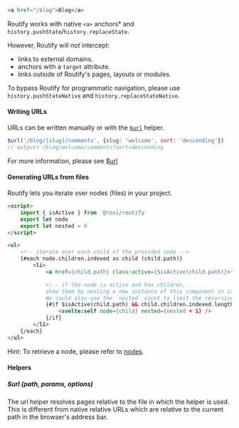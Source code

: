 <script>
export let context
</script>


```html
<a href="/blog">Blog</a>
```
Routify works with native `<a>` anchors* and `history.pushState`/`history.replaceState`.

However, Routify will *not* intercept:
- links to external domains.
- anchors with a `target` attribute.
- links outside of Routify's pages, layouts or modules.

To bypass Routify for programmatic navigation, please use `history.pushStateNative` and  `history.replaceStateNative`.

#### Writing URLs
URLs can be written manually or with the [`$url`](/docs/api/helpers/url) helper.

```javascript
$url('/blog/[slug]/comments', {slug: 'welcome', sort: 'descending'})
// outputs /blog/welcome/comments?sort=descending
```
For more information, please see [$url](/docs/api/helpers/url)

#### Generating URLs from files
Routify lets you iterate over nodes (files) in your project.
```html
<script>
    import { isActive } from '@roxi/routify'
    export let node
    export let nested = 0
</script>

<ul>
    <!-- iterate over each child of the provided node -->
    {#each node.children.indexed as child (child.path)}
        <li>
            <a href={child.path} class:active={$isActive(child.path)}>{child.name}</a>

            <!-- if the node is active and has children, 
            show them by nesting a new instance of this component in itself.
            We could also use the `nested` count to limit the recursive depth. -->
            {#if $isActive(child.path) && child.children.indexed.length}
                <svelte:self node={child} nested={nested + 1} />                
            {/if}
        </li>
    {/each}
</ul>
```
Hint: To retrieve a node, please refer to [nodes](/docs/guide/nodes).

#### Helpers

##### $url (path, params, options)

The url helper resolves pages relative to the file in which the helper is used. This is different from native relative URLs which are relative to the current path in the browser's address bar.
